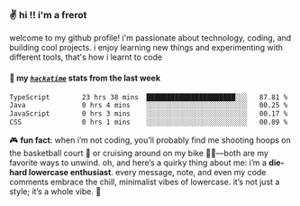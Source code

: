 ### ✌️ hi !! i'm a frerot

welcome to my github profile! i'm passionate about technology, coding, and
building cool projects. i enjoy learning new things and experimenting with
different tools, that's how i learnt to code

#### 📡 my [_`hackatime`_](https://waka.hackclub.com/) stats from the last week

<!--START_SECTION:waka-->

```txt
TypeScript        23 hrs 38 mins  ██████████████████████░░░   87.81 %
Java              0 hrs 4 mins    ░░░░░░░░░░░░░░░░░░░░░░░░░   00.25 %
JavaScript        0 hrs 3 mins    ░░░░░░░░░░░░░░░░░░░░░░░░░   00.17 %
CSS               0 hrs 1 mins    ░░░░░░░░░░░░░░░░░░░░░░░░░   00.09 %
```

<!--END_SECTION:waka-->

🎮 **fun fact**: when i’m not coding, you’ll probably find me shooting hoops on
the basketball court 🏀 or cruising around on my bike 🚴‍♂️—both are my favorite
ways to unwind. oh, and here’s a quirky thing about me: i’m a **die-hard
lowercase enthusiast**. every message, note, and even my code comments embrace
the chill, minimalist vibes of lowercase. it’s not just a style; it’s a whole
vibe. 🤘
